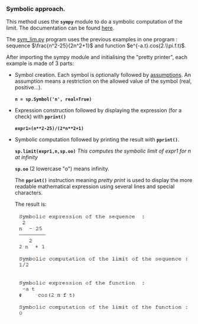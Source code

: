 ### Symbolic approach.

This method uses the **`sympy`** module to do a symbolic computation of the limit. The documentation can be found [here](https://docs.sympy.org/latest/index.html).

The [sym_lim.py](sym_lim.py) program uses the previous examples in one program : sequence $\frac{n^2-25}{2n^2+1}$ and function $e^{-a.t}.cos(2.\\pi.f.t)$.

After importing the sympy module and initialising the "pretty printer", each example is made of 3 parts:

- Symbol creation. Each symbol is optionally followed by [assumptions](https://docs.sympy.org/latest/guides/assumptions.html). An assumption means a restriction on the allowed value of the symbol (real, positive...). 
 
  **`n = sp.Symbol('n', real=True)`**
  
- Expression construction followed by displaying the expression (for a check) with **`pprint()`**
 
  **`expr1=(n**2-25)/(2*n**2+1)`**  

- Symbolic computation followed by printing the result with **`pprint()`**.
 
  **`sp.limit(expr1,n,sp.oo)`**  *This computes the symbolic limit of expr1 for n at infinity*
  
  **`sp.oo`** (2 lowercase "o") means infinity.
  
  The **`pprint()`** instruction meaning *pretty print* is used to display the more readable mathematical expression using several lines and special characters.
  
  The result is: 
  
  ![](pprint_result.jpg)
  
